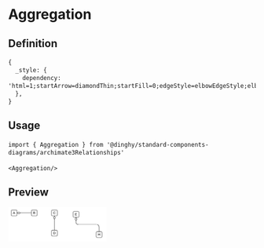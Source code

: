 # Aggregation

## Definition

```
{
  _style: { 
    dependency: 'html=1;startArrow=diamondThin;startFill=0;edgeStyle=elbowEdgeStyle;elbow=vertical;startSize=10;endArrow=none;endFill=0;',
  },
}
```

## Usage

```
import { Aggregation } from '@dinghy/standard-components-diagrams/archimate3Relationships'

<Aggregation/>
```

## Preview

<img src="./aggregation.png" width="200"/>
